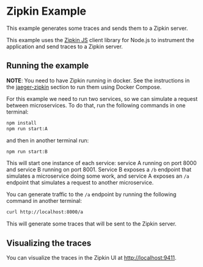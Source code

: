 # Zipkin Example
This example generates some traces and sends them to a Zipkin server.

This example uses the [Zipkin JS](https://github.com/openzipkin/zipkin-js) client library for Node.js to instrument the application and send traces to a Zipkin server.

## Running the example

**NOTE**: You need to have Zipkin running in docker. See the instructions in the [jaeger-zipkin](../jaeger-zipkin/README.md) section to run them using Docker Compose.

For this example we need to run two services, so we can simulate a request between microservices. To do that, run the following commands in one terminal:
```bash
npm install
npm run start:A
```

and then in another terminal run:
```bash
npm run start:B
```

This will start one instance of each service: service A running on port 8000 and service B running on port 8001.
Service B exposes a `/b` endpoint that simulates a microservice doing some work, and service A exposes an `/a` endpoint that simulates a request to another microservice.

You can generate traffic to the `/a` endpoint by running the following command in another terminal:

```bash
curl http://localhost:8000/a
```

This will generate some traces that will be sent to the Zipkin server.

## Visualizing the traces

You can visualize the traces in the Zipkin UI at [http://localhost:9411](http://localhost:9411).